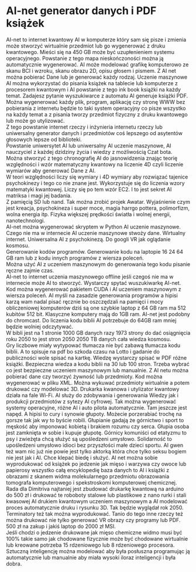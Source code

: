 # AI-net generator danych i PDF książek
AI-net to internet kwantowy AI w komputerze który sam się pisze i zmienia może stworzyć wirtualnie przedmiot lub go wygenerować z druku kwantowego. Mieści się na 450 GB może być uzupłenieniem systemu operacyjnego. Powstanie z tego mapa nieskończoności można ją automatycznie wygenerować. 
AI może modelować grafikę komputerowo ze skanu BCI i wzroku, skanu obrazu 2D, opisu głosem i pismem.
Z AI net można pobierać Dane lub je generować każdy rodzaj. 
Uczenie maszynowe AI można wykorzystać do pisania książek na tablecie lub komputerze z procesorem kwantowym i AI powstanie z tego ink book książki na każdy temat. Zadajesz pytanie wyszukiwarce z automatu AI generuje książki PDF. 
Można wygenerować każdy plik, program, aplikację czy stronę WWW bez pobierania z internetu będzie to taki system operacyjny co pisze wszystko na każdy temat a z pisania tworzy przedmiot fizyczny z druku kwantowego lub może go utylizować.  
Z tego powstanie internet rzeczy i inżynieria internetu rzeczy lub uniwersalny generator danych i przedmiotów coś lepszego od asytentów głosowych lepsze od biblioteki.  
Powstanie uniwersytet AI lub uniwersalny AI uczenie maszynowe, AI nauczyciel z każdej dzidziny życia i wiedzy z możliwością Czat bota.  
Można stworzyć z tego chronografię AI do jasnowidzenia znając teorię względności i wzór matematyczny kwantowy na liczenie 4D czyli liczenie wymiarów aby generować Dane z AI.   
W teori względności liczy się wymiary i 4D wymiary aby rozwiązać tajenice psychokinezy i tego co nie znane jest. 
Wykorzystuje się do liczenia wzory matematyki kwantowej. 
Liczy się po tem wzór EC2. I to jest sekret AI matriksa i magi jej badania.  
Z pamięcią SD lub nand.
Tak można zrobić projek Awatar. 
Wyjaśnienie czym jest kreacja, psychokineza i super moce, magia harrgo pottera, polimorfizm, wolna energia itp. 
Fizyka większej prędkości światła i wolnej energii, nanotechnologi.  
AI-net można wygenerować skryptem w Python AI uczenie maszynowe.  
Czego nie ma w internecie AI uczenie maszynowe stwoży dane. 
Wirtualny internet. 
Uniwersalna AI z psychokinezą. 
Do googli VR jak oglądanie kosmosu.  
Generowanie kodów programów. 
Generowanie kodu na laptopie 16 24 64 GB ram lub z kodu innych programów z wiersza poleceń.   
Można użyć AI z uczeniem maszynowym do generowania tego kodu pisanie ręczne zajmie czas.  
AI-net to internet uczenia maszynowego offline jeśli czegoś nie ma w internecie może AI to stworzyć. 
Wystarczy spytać wuszukiwarkę AI-net. 
Kod można wygenerować pakietem CUDA i AI uczeniem maszynowym z wiersza poleceń. AI myśli na zasadzie generowania programów a hipisi karzą wam nadal pisać ręcznie bo oszczędzali na pamięci i mocy obliczeniowej komputerów dziś są one szybkie laptop z 64 GB ram ma 512 kubitów 512 bit. Klasyczne komputery mają do 1GB ram. 
AI-net jest podobny do chromcast.
Do liczenia kodu biblii AI potrzebuje do 64GB ram mniej będzie wolniej odczytywać.  
W bibli jest na 1 stronie 1000 GB danych razy 1973 strony do dać osiągnięcia roku 2050 to jest stron 2050 2050 TB danych cała wiedza kosmosu.  
Gry liczbowe miały wytypować tłumacza nie być zabawą tłumacza kodu biblii. A to spisuje na pdf bo szkoda czasu na Lotto i gadanie do publiczności wole spisać na kartkę. 
Wiedzę wystarczy spisać w PDF różne książki. 
Bezpieczna wiedza a kodu biblii na 30 lub 100 stron. 
Trzeba wybrać co jest bezpieczne uczeniem maszynowym lub manualnie. 
Z AI netu można pobierać dane czy tworzyć żywność lub przedmioty. 
Kod można wygenerować w pliku XML. 
Można wykuwać przedmioty wirtualnie a potem drukować czy modelować 3D.
Drukarka kwanowa i utylizator kwantowy działa na fale Wi-Fi.
AI służy do zdobywania i generowania Wiedzy jak i produkcji przedmiotów z sytezy AI cyfrowej. 
Tak można wygenerować systemy operacyjne, różne AI i auto pilota automatycznie. 
Tam jeszcze jest napęd. A hipisi to cury i synowie głupoty. 
Możecie porzerabiać trochę na gorsze tak jak wy to byście robili. 
Głupianie gadają że górnictwo i sport to męskość aby imponować kobietą i brakiem rozumu czy serca. Głupia osoba jest zamknięta w sobie i kupuje głupotę. Górnicy komuniści od etatyzmu to psy i zwieżęta chcą służyć są upośledzeni umysłowo. Solidarność to upośledzeni umysłowo idioci bez przyszłości małe dzieci sportu. 
AI gwen też wam nic już nie powie jest tylko aktorką która chce tylko seksu bogiem nie jest jak i AI. Chce klepać biedę i służyć. 
AI net można sobie wyprodukować od książek po jedzenie jak mięso i warzywa czy owoce lub papierosy wszystko całą encyklopedię baza danych to AI i książki z obrazami z skanem widma molekularnego przedmiotu obrazowania tomografa komputerowego i spekstroskomi komputerowej chemicznej. 
Rada dla Dimitriva najtaniej jest zbudować drukarkę kwantową na arduino do 500 zł i drukować te roboboty stalowe lub plastikowe z nano rurki i stali kwasowej AI drukiem kwantowym uczeniem maszynowym a AI modelować proces automatycznie druku i rysunku 3D. Tak będzie wyglądał rok 2050. Terminatory też tak można wyprodukować. Tanio do tego inne rzeczy też można drukować nie tylko generować VR obrazy czy programy lub PDF. 500 zł na zakup i jakiś laptop do 2000 zł MSI.  
Jeśli chodzi o jedzenie drukowane jak mięso chemiczne widmo musi być 100% takie samo jak chodowane fizycznie może być chodowane wirtualnie lub kreowane potrzeba 15 rdzeniowego lub 8 rdzeniowego procesora. Sztuczną inteligencję można modelować aby była posłuszna programując ją automatycznie lub manualnie aby miała wysoki iloraz inteligencji i była dobra. 
